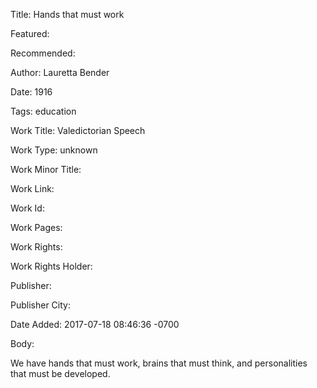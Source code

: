 Title: Hands that must work

Featured: 

Recommended: 

Author: Lauretta Bender

Date: 1916

Tags: education

Work Title: Valedictorian Speech

Work Type: unknown

Work Minor Title:  

Work Link: 

Work Id:  

Work Pages:  

Work Rights:  

Work Rights Holder:  

Publisher:  

Publisher City:  

Date Added: 2017-07-18 08:46:36 -0700

Body:

We have hands that must work, brains that must think, and personalities that must be developed.


